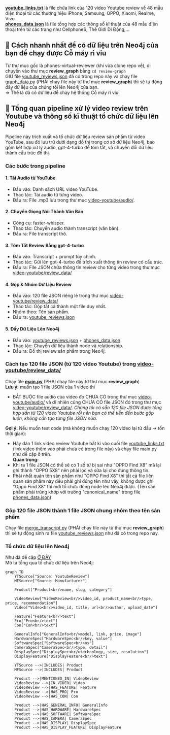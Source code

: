 **[youtube_links.txt](video-youtube/youtube_links.txt)** là file chứa link của 120 video Youtube review về 48 mẫu điện thoại từ các thương hiệu iPhone, Samsung, OPPO, Xiaomi, Realme, Vivo.  
**[phones_data.json](phones_data.json)** là file tổng hợp các thông số kĩ thuật của 48 mẫu điện thoại trên từ các trang như CellphoneS, Thế Giới Di Động,...  

## 📌 Cách nhanh nhất để có dữ liệu trên Neo4j của bạn để chạy được Cỗ máy rì viu
Từ thư mục gốc là phones-virtual-reviewer (khi vừa clone repo về), di chuyển vào thư mục **review_graph** bằng `cd review-graph`  
GIỮ file [youtube_reviews.json](video-youtube/youtube_reviews.json) đã có trong repo này và chạy file [graph_data.py](video-youtube/transcript_graph/graph_data.py) (PHẢI chạy file này từ thư mục **review_graph**) thì sẽ tự động đẩy dữ liệu của chúng tôi lên Neo4j của bạn.  
=> Thế là đã có dữ liệu để chạy hệ thống Cỗ máy rì viu!

## 🧵 Tổng quan pipeline xử lý video review trên Youtube và thông số kĩ thuật tổ chức dữ liệu lên Neo4j
Pipeline này trích xuất và tổ chức dữ liệu review sản phẩm từ video YouTube, sau đó lưu trữ dưới dạng đồ thị trong cơ sở dữ liệu Neo4j, bao gồm kết hợp xử lý audio, gpt-4-turbo để tóm tắt, và chuyển đổi dữ liệu thành cấu trúc đồ thị.  
### Các bước trong pipeline
#### 1. Tải Audio từ YouTube
- Đầu vào: Danh sách URL video YouTube.
- Thao tác: Tải audio từ từng video.
- Đầu ra: File .mp3 lưu trong thư mục [video-youtube/audio/](video-youtube/audio/).
#### 2. Chuyển Giọng Nói Thành Văn Bản
- Công cụ: faster-whisper.
- Thao tác: Chuyển audio thành transcript (văn bản).
- Đầu ra: File transcript thô.
#### 3. Tóm Tắt Review Bằng gpt-4-turbo
- Đầu vào: Transcript + prompt tùy chỉnh.
- Thao tác: Gửi lên gpt-4-turbo để trích xuất thông tin review có cấu trúc.
- Đầu ra: File JSON chứa thông tin review cho từng video trong thư mục [video-youtube/review_data/](video-youtube/review_data/)
#### 4. Gộp & Nhóm Dữ Liệu Review
- Đầu vào: 120 file JSON riêng lẻ trong thư mục [video-youtube/review_data/](video-youtube/review_data/)
- Thao tác: Gộp tất cả thành một file duy nhất.
- Nhóm theo: Tên sản phẩm.
- Đầu ra: [youtube_reviews.json](video-youtube/youtube_reviews.json)
#### 5. Đẩy Dữ Liệu Lên Neo4j
- Đầu vào: [youtube_reviews.json](video-youtube/youtube_reviews.json) + [phones_data.json](phones_data.json).
- Thao tác: Chuyển dữ liệu thành node và relationship.
- Đầu ra: Đồ thị review sản phẩm trong Neo4j.

### Cách tạo 120 file JSON (từ 120 video Youtube) trong [video-youtube/review_data/](video-youtube/review_data/)
Chạy file **[main.py](video-youtube/main.py)** (PHẢI chạy file này từ thư mục **review_graph**)  
**Lưu ý:** muốn tạo 1 file JSON của 1 video thì
- BẮT BUỘC file audio của video đó CHƯA CÓ trong thư mục [video-youtube/audio/](video-youtube/audio) và dĩ nhiên cũng CHƯA CÓ file JSON đó trong thư mục [video-youtube/review_data/](video-youtube/review_data/).
*Chúng tôi có sẵn 120 file JSON được tổng hợp sẵn từ 120 video Youtube rồi nên bạn có thể tiến đến bước gộp luôn, không cần tạo từng file JSON nữa.*  

**Gợi ý:** Nếu muốn test code (mà không muốn chạy 120 video lại từ đầu -> tốn thời gian):
- Hãy dán 1 link video review Youtube bất kì vào cuối file [youtube_links.txt](video-youtube/youtube_links.txt) (link video thêm vào phải chưa có trong file này) và chạy file main.py như đề cập ở trên.  
**Quan trọng:**
- Khi ra 1 file JSON có thể sẽ có 1 số từ bị sai như "OPPO Find X8" mà lại ghi thành "OPPO 5X8" nên phải lọc và sửa lại cho đúng thông tin.
- Phải nhất quán tên sản phẩm như "OPPO Find X8" thì tất cả file liên quan sản phẩm này đều phải ghi đúng tên như vậy, không được ghi "Oppo Find X8" thì mới tổ chức đúng node lên Neo4j được. (Tên sản phẩm phải trùng khớp với trường "canonical_name" trong file [phones_data.json](phones_data.json))
### Gộp 120 file JSON thành 1 file JSON chung nhóm theo tên sản phẩm
Chạy file [merge_transcript.py](video-youtube/transcript_graph/merge_transcript.py) (PHẢI chạy file này từ thư mục **review_graph**) thì sẽ tự động sinh ra file [youtube_reviews.json](video-youtube/youtube_reviews.json) như đã có trong repo này.

### Tổ chức dữ liệu lên Neo4j
Như đã đề cập [Ở ĐÂY](#-cách-nhanh-nhất-để-có-dữ-liệu-trên-neo4j-của-bạn-để-chạy-được-cỗ-máy-rì-viu)    
Mô tả tổng qua tổ chức dữ liệu trên Neo4j:
```mermaid
graph TD
    YTSource["Source: YoutubeReview"]
    MFSource["Source: Manufacturer"]
    
    Product["Product<br/>name, slug, category"]
    
    VideoReview["VideoReview<br/>video_id, product_name<br/>type, price, recommendation"]
    Video["Video<br/>video_id, title, url<br/>author, upload_date"]
    
    Feature["Feature<br/>text"]
    Pro["Pro<br/>text"]
    Con["Con<br/>text"]
    
    GeneralInfo["GeneralInfo<br/>model, link, price, image"]
    HardwareSpec["HardwareSpec<br/>key, value"]
    SoftwareSpec["SoftwareSpec<br/>os"]
    CameraSpec["CameraSpec<br/>type, detail"]
    DisplaySpec["DisplaySpec<br/>technology, size, resolution"]
    DisplayFeature["DisplayFeature<br/>text"]
    
    YTSource -->|INCLUDES| Product
    MFSource -->|INCLUDES| Product
    
    Product -->|MENTIONED_IN| VideoReview
    VideoReview -->|IN_VIDEO| Video
    VideoReview -->|HAS_FEATURE| Feature
    VideoReview -->|HAS_PRO| Pro
    VideoReview -->|HAS_CON| Con
    
    Product -->|HAS_GENERAL_INFO| GeneralInfo
    Product -->|HAS_HARDWARE| HardwareSpec
    Product -->|HAS_SOFTWARE| SoftwareSpec
    Product -->|HAS_CAMERA| CameraSpec
    Product -->|HAS_DISPLAY| DisplaySpec
    Product -->|HAS_DISPLAY_FEATURE| DisplayFeature
```
